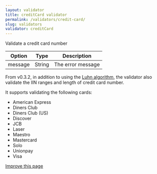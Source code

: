 ```yaml
---
layout: validator
title: creditCard validator
permalink: /validators/credit-card/
slug: validators
validator: creditCard
---
```


Validate a credit card number

Option  | Type   | Description
--------|--------|------------
message | String | The error message

From v0.3.2, in addition to using the [Luhn algorithm](http://en.wikipedia.org/wiki/Luhn), the validator also validate the IIN ranges and length of credit card number.

It supports validating the following cards:

* American Express
* Diners Club
* Diners Club (US)
* Discover
* JCB
* Laser
* Maestro
* Mastercard
* Solo
* Unionpay
* Visa

<a href="{{ site.repository.docs_edit }}/validators/creditCard.md" class="btn btn-info">Improve this page</a>